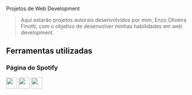 Projetos de Web Development
> Aqui estarão projetos autorais desenvolvidos por mim, Enzo Oliveira Finotti, com o objetivo de desenvolver minhas habilidades em web development.

## Ferramentas utilizadas
### Página do Spotify
<img src="https://github.com/user-attachments/assets/84fc0082-e7c8-4ac1-9876-9969a058bcd5" width="30px" height="30px">
<img src="https://github.com/user-attachments/assets/934ae889-7347-472e-833c-d984762cc58a" width="30px" height="30px">
<img src="https://github.com/user-attachments/assets/44a9a9e3-faea-4816-94ea-db244d1070fe" width="30px" height="30px">
